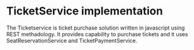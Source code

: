 # TicketService implementation

The Ticketservice is ticket purchase solution written in javascript using REST methadology. It provides capability to purchase tickets and it uses SeatReservationService and TicketPaymentService.